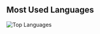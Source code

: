 
## Most Used Languages

![Top Languages](https://github-readme-stats.vercel.app/api/top-langs/?username=YOUR_GITHUB_USERNAME&layout=compact&theme=radical&hide_border=true)

